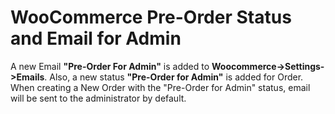 WooCommerce Pre-Order Status and Email for Admin
=================================

A new Email <strong>"Pre-Order For Admin"</strong> is added to <strong>Woocommerce->Settings->Emails</strong>. Also, a new status <strong>"Pre-Order for Admin"</strong> is added for Order. When creating a New Order with the "Pre-Order for Admin" status, email will be sent to the administrator by default.
